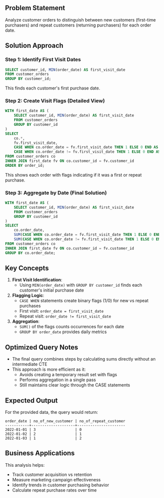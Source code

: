 ## Problem Statement

Analyze customer orders to distinguish between new customers (first-time purchasers) and repeat customers (returning purchasers) for each order date.

## Solution Approach

### Step 1: Identify First Visit Dates

```SQL
SELECT customer_id, MIN(order_date) AS first_visit_date
FROM customer_orders
GROUP BY customer_id;
```

This finds each customer's first purchase date.

### Step 2: Create Visit Flags (Detailed View)

```SQL
WITH first_date AS (
    SELECT customer_id, MIN(order_date) AS first_visit_date
    FROM customer_orders
    GROUP BY customer_id
)
SELECT
    co.*,
    fv.first_visit_date,
    CASE WHEN co.order_date = fv.first_visit_date THEN 1 ELSE 0 END AS first_visit_flag,
    CASE WHEN co.order_date != fv.first_visit_date THEN 1 ELSE 0 END AS repeat_visit_flag
FROM customer_orders co
INNER JOIN first_date fv ON co.customer_id = fv.customer_id
ORDER BY order_id;
```

This shows each order with flags indicating if it was a first or repeat purchase.

### Step 3: Aggregate by Date (Final Solution)

```SQL
WITH first_date AS (
    SELECT customer_id, MIN(order_date) AS first_visit_date
    FROM customer_orders
    GROUP BY customer_id
)
SELECT
    co.order_date,
    SUM(CASE WHEN co.order_date = fv.first_visit_date THEN 1 ELSE 0 END) AS no_of_new_customer,
    SUM(CASE WHEN co.order_date != fv.first_visit_date THEN 1 ELSE 0 END) AS no_of_repeat_customer
FROM customer_orders co
INNER JOIN first_date fv ON co.customer_id = fv.customer_id
GROUP BY co.order_date;
```

## Key Concepts

1. **First Visit Identification**:
    - Using `MIN(order_date)` with `GROUP BY customer_id` finds each customer's initial purchase date
2. **Flagging Logic**:
    - `CASE WHEN` statements create binary flags (1/0) for new vs repeat purchases
    - First visit: `order_date = first_visit_date`
    - Repeat visit: `order_date != first_visit_date`
3. **Aggregation**:
    - `SUM()` of the flags counts occurrences for each date
    - `GROUP BY order_date` provides daily metrics

## Optimized Query Notes

- The final query combines steps by calculating sums directly without an intermediate CTE
- This approach is more efficient as it:
    - Avoids creating a temporary result set with flags
    - Performs aggregation in a single pass
    - Still maintains clear logic through the CASE statements

## Expected Output

For the provided data, the query would return:

```Plain
order_date | no_of_new_customer | no_of_repeat_customer
-----------+--------------------+----------------------
2022-01-01 | 3                  | 0
2022-01-02 | 2                  | 1
2022-01-03 | 1                  | 2
```

## Business Applications

This analysis helps:

- Track customer acquisition vs retention
- Measure marketing campaign effectiveness
- Identify trends in customer purchasing behavior
- Calculate repeat purchase rates over time